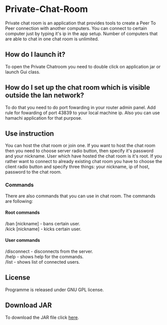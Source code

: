 # Private-Chat-Room

Private chat room is an application that provides tools to create a Peer To Peer connection with another computers. You can connect to certain computer just by typing
it's ip in the app setup. Number of computers that are able to chat in one chat room is unlimited.


## How do I launch it?

To open the Private Chatroom you need to double click on application jar or launch Gui class.

## How do I set up the chat room which is visible outside the lan network?

To do that you need to do port fowarding in your router admin panel. Add rule for fowarding of port 43839 to your local machine ip. Also you can use hamachi application for that purpose.

## Use instruction

You can host the chat room or join one. If you want to host the chat room then you need to choose server radio button, then specify it's password and your nickname. User which have hosted the chat room is it's root.
If you rather want to connect to already existing chat room you have to choose the client radio button and specify three things: your nickname, ip of host, password to
the chat room.

### Commands
<p>There are also commands that you can use in chat room. The commands are following: </p>

#### Root commands
/ban [nickname]     - bans certain user. <br>
/kick [nickname]     - kicks certain user.
#### User commands
/disconnect - disconnects from the server. <br>
/help    - shows help for the commands. <br>
/list - shows list of connected users.
## License
Programme is released under GNU GPL license.
## Download JAR
To download the JAR file click [here](https://github.com/pawelwuuu/Private-Chat-Room/releases/download/App/Private-Chat.jar).
